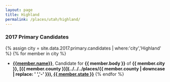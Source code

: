 ```yaml
---
layout: page
title: Highland
permalink: /places/utah/highland/
---
```


### 2017 Primary Candidates
{% assign city = site.data.2017.primary.candidates | where:'city','Highland' %}
{% for member in city  %}
- <strong>[{{member.name}}](../../../people/{{member.id}})</strong>, Candidate for <strong>{{ member.body }}</strong> of <strong>{{ member.city }}, [{{ member.county }}](../../../places/{{ member.county | downcase | replace: ' ','-' }}), [{{ member.state }}](../../../places)</strong>
{% endfor %}

